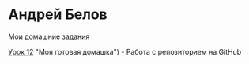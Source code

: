 # Андрей Белов
Мои домашние задания

[Урок 12](https://badgunman.github.io/lesson_12/) "Моя готовая домашка") - Работа с репозиторием на GitHub
